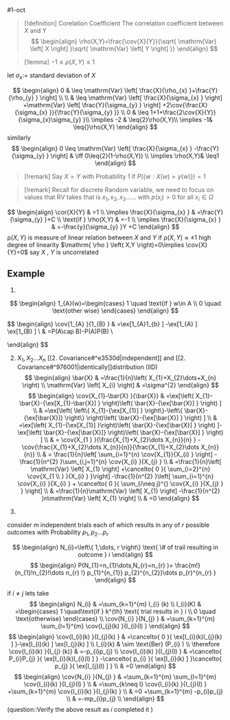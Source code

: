 
#1-oct 

> [!definition] Corelation Coefficient
> The correlation coefficient between $X$ and Y
$$
\begin{align}
\rho(X,Y)=\frac{\cov{X}{Y}}{\sqrt{ \mathrm{Var} \left[ X \right]  }\sqrt{ \mathrm{Var} \left[ Y \right] }}
\end{align}
$$


> [!lemma] 
> $-1\leq \rho(X,Y) \leq1$


 
let $\sigma_{x}:=$ standard deviation of $X$ 

$$
\begin{align}
0 & \leq \mathrm{Var} \left[ \frac{X}{\rho_{x} }+\frac{Y}{\rho_{y} } \right] \\ \\
& \leq \mathrm{Var} \left[ \frac{X}{\sigma_{x} } \right] +\mathrm{Var} \left[ \frac{Y}{\sigma_{y} } \right] +2\cov{\frac{X}{\sigma_{x} }}{\frac{Y}{\sigma_{y} }}  \\
	0 & \leq 1+1+\frac{2\cov{X}{Y}}{\sigma_{x}\sigma_{y} }\\
\implies -2 & \leq{2}\rho(X,Y)\\
\implies -1& \leq{}\rho(X,Y)
\end{align}
$$
similarly
$$
\begin{align}
0 \leq \mathrm{Var} \left[ \frac{X}{\sigma_{x} } -\frac{Y}{\sigma_{y} } \right] & \iff 0\leq{2}(1-\rho(X,Y)) \\
\implies \rho(X,Y)& \leq1
\end{align}
$$

> [!remark] 
> Say $X=Y$ with Probability 1
> if $P\left( \left\{ w:X(w)=y(w) \right\} \right)=1$


> [!remark] 
> Recall for discrete Random variable, we need to focus on values that RV takes 
> that is $x_{1},x_{2},x_{3}\dots\dots$ with $p(x_{i})>0$ for all $x_{i}\in \Omega$

$$
\begin{align}
	\cor{X}{Y} & =1 \\
\implies \frac{X}{\sigma_{x} } & =\frac{Y}{\sigma_{y} }+C \\
\text{if } \rho(X,Y) & =-1 \\
\implies \frac{X}{\sigma_{x} } & =-\frac{y}{\sigma_{y} }Y +C 
\end{align}
$$
$\mathrm{ \rho } \left( X,Y \right)$ is measure of linear relation between $X$ and $Y$ 
if $\mathrm{ \rho } \left( X,Y \right) \approx \pm1$ high degree of linearity
$\mathrm{ \rho } \left( X,Y \right)=0\implies \cov{X}{Y}=0$ say $X$ , $Y$ is uncorrelated 

## Example 
1.
$$
\begin{align}
1_{A}(w)=\begin{cases}
1 \quad \text{if } w\in A \\
 0 \quad \text{other wise}
\end{cases} 
\end{align}
$$


$$
\begin{align}
		\cov{1_{A} }{1_{B} } & =\ex[1_{A}1_{b} ] -\ex[1_{A} ] \ex[1_{B} ] \\
 & =P(A\cap B)-P(A)P(B) \\

\end{align}
$$

2. $X_{1},X_{2}\dots X_{n}$ [[2. Covariance#^e3530d|independent]] and [[2. Covariance#^976001|identically]]distribution (IID)
$$
\begin{align}
	\bar{X} & =\frac{1}{n}\left( X_{1}+X_{2}\dots+X_{n} \right) \\
\mathrm{Var} \left[ X_{i} \right] & =\sigma^{2} 
\end{align}
$$
$$
\begin{align}
	\cov{X_{1}-\bar{X} }{\bar{X}} & =\ex[\left( X_{1}-\bar{X}-{\ex[X_{1}-\bar{X}] } \right)\left( \bar{X}-{\ex[\bar{X}] } \right) ] \\
& =\ex[\left( \left\{ X_{1}-{\ex[X_{1}] } \right\}-\left\{ \bar{X}-{\ex[\bar{X}]} \right\} \right)\left( \bar{X}-{\ex[\bar{X}] } \right) ] \\
& =\ex[\left( X_{1}-{\ex[X_{1}] }\right)\left( \bar{X}-{\ex[\bar{X}] } \right) ]-\ex[\left( \bar{X}-{\ex[\bar{X}]} \right)\left( \bar{X}-{\ex[\bar{X}] } \right) ] \\
 & = \cov{X_{1 } }{\frac{X_{1}+X_{2}\dots X_{n}}{n} } - \cov{\frac{X_{1}+X_{2}\dots X_{n}}{n}}{\frac{X_{1}+X_{2}\dots X_{n}}{n}} \\
		 & = \frac{1}{n}\left[ \sum_{i=1}^{n} \cov{X_{1}}{X_{i} } \right] -\frac{1}{n^{2} }\sum_{i,j=1}^{n} \cov{X_{i} }{X_{j} } \\
			 & =\frac{1}{n}\left[ \mathrm{Var} \left[ X_{1}  \right] +\cancelto{ 0 }{ \sum_{i=2}^{n} \cov{X_{1 \\
} }{X_{i} } }\right] -\frac{1}{n^{2} }\left[ \sum_{i=1}^{n} \cov{X_{i} }{X_{i} } + \cancelto{ 0 }{ \sum_{i\neq j}^{} \cov{X_{i} }{X_{j} } } \right] \\
	 & =\frac{1}{n}\mathrm{Var} \left[ X_{1} \right] -\frac{1}{n^{2} }n\mathrm{Var} \left[ X_{1} \right]  \\
 & =0
\end{align}
$$

3.
consider $m$ independent trials each of which results in any of $r$ possible outcomes with Probability $p_{1},p_{2}\dots p_{r}$ 

$$
\begin{align}
N_{i}=\left\{ 1,\dots, r \right\} \text{ \# of trail resulting in outcome } i
\end{align}
$$
$$
\begin{align}
	P(N_{1}=n_{1}\dots,N_{r}=n_{r} )= \frac{m!}{n_{1}!n_{2}!\dots n_{r} !} p_{1}^{n_{1}} p_{2}^{n_{2}}\dots p_{r}^{n_{r} }  
\end{align}
$$

if $i\neq j$ 
lets take 
$$
\begin{align}
	N_{i} & =\sum_{k=1}^{m} I_{i} (k)  \\
I_{i}(K) & =\begin{cases}
1 \quad\text{if } k^{th} \text{ trial results in } i \\
 0 \quad \text{otherwise}
\end{cases} \\
					\cov{N_{i} }{N_{j} } & =\sum_{k=1}^{m} \sum_{l=1}^{m} \cov{I_{j}(k) }{I_{i}(l) } 
\end{align}
$$
$$
\begin{align}
\cov{I_{i}(k) }{I_{j}(k) } & =\cancelto{ 0 }{ \ex[I_{i}(k)I_{j}(k) ] }-\ex[I_{i}(k) ] \ex[I_{j}(k) ]  \\
I_{i}(k) & \sim \text{Ber} (P_{i} ) \\
		\therefore \cov{I_{i}(k) }{I_{j} (k)} & =-p_{i}p_{j}  \\
\cov{I_{i}(k) }{I_{j}(l) } & =\cancelto{ P_{i}P_{j}  }{ \ex[I_{i}(k)I_{i}(l) ] } -\cancelto{ p_{i} }{ \ex[I_{i}(k) ] }\cancelto{ p_{j} }{ \ex[I_{j}(l) ] }  \\
 & =0 
\end{align}
$$
$$
\begin{align}
	\cov{N_{i} }{N_{j} } & =\sum_{k=1}^{m} \sum_{l=1}^{m} \cov{I_{i}(k) }{I_{j}(l) } \\
& =\sum_{k\neq l} \cov{I_{i}(k) }{I_{j}(l) } +\sum_{k=1}^{m} \cov{I_{i}(k) }{I_{j}(k) } \\ 
& =0 +\sum_{k=1}^{m} -p_{i}p_{j} \\
& =-mp_{i}p_{j} \\
\end{align}
$$
 (question::Verify the above result as $i$ completed it )
